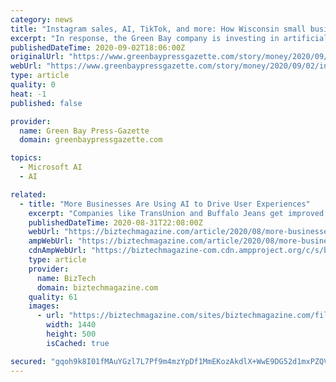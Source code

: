 ```yaml
---
category: news
title: "Instagram sales, AI, TikTok, and more: How Wisconsin small businesses are stepping up online, tech strategies to connect with customers"
excerpt: "In response, the Green Bay company is investing in artificial intelligence software that will allow its customers to virtually try on different lipstick and foundation shades. \"We're really looking at every single tool we can use to give the consumer an experiential introduction to our brand from their home,"
publishedDateTime: 2020-09-02T18:06:00Z
originalUrl: "https://www.greenbaypressgazette.com/story/money/2020/09/02/instagram-auctions-ai-and-subscription-boxes-wisconsin-small-businesses-prepare-permanent-shift-reta/5572771002/"
webUrl: "https://www.greenbaypressgazette.com/story/money/2020/09/02/instagram-auctions-ai-and-subscription-boxes-wisconsin-small-businesses-prepare-permanent-shift-reta/5572771002/"
type: article
quality: 0
heat: -1
published: false

provider:
  name: Green Bay Press-Gazette
  domain: greenbaypressgazette.com

topics:
  - Microsoft AI
  - AI

related:
  - title: "More Businesses Are Using AI to Drive User Experiences"
    excerpt: "Companies like TransUnion and Buffalo Jeans get improved sales, smarter marketing, improved IT uptime and more."
    publishedDateTime: 2020-08-31T22:08:00Z
    webUrl: "https://biztechmagazine.com/article/2020/08/more-businesses-are-using-ai-drive-user-experiences"
    ampWebUrl: "https://biztechmagazine.com/article/2020/08/more-businesses-are-using-ai-drive-user-experiences?amp"
    cdnAmpWebUrl: "https://biztechmagazine-com.cdn.ampproject.org/c/s/biztechmagazine.com/article/2020/08/more-businesses-are-using-ai-drive-user-experiences?amp"
    type: article
    provider:
      name: BizTech
      domain: biztechmagazine.com
    quality: 61
    images:
      - url: "https://biztechmagazine.com/sites/biztechmagazine.com/files/styles/cdw_hero/public/articles/202008/BT_Q320-Feat-Wong-AI-HERO.jpg?itok=MC6JSjke"
        width: 1440
        height: 500
        isCached: true

secured: "gqoh9k8I01fMAuYGzl7L7Pf9m4mzYpDf1MmEKozAkdlX+WwE9DG52d1mxPZQVw5KSCK7RbJpF7iBVUEmC+WFzqICDoXdKRhb4ofzTuzja3CnDQetJjEOUUP8gfvgdWmVuITvLZIqNOycaYw4knd+y2VlOP/Z4NZhttYsHO4z2ANuOdIZMM04yUR1I14TcopeW+P/VwsV9LWQnI5IeeH31mYqR/iOP3ZLZ+4cXG0e8MQOEOcurqmaOr/W9hfafy1HOY+8+2aPGbQ4Nij6LY7YFE6CkzXaLNsNlR6yPkZSijzQQJt4a0HliQT6j+lSbxEGfSs004j3IX0CJba8z8qlAn7Lpa5+zwiyqc5g9O37934=;YqfMyN5M6CZB+yzvT/VF+A=="
---
```



